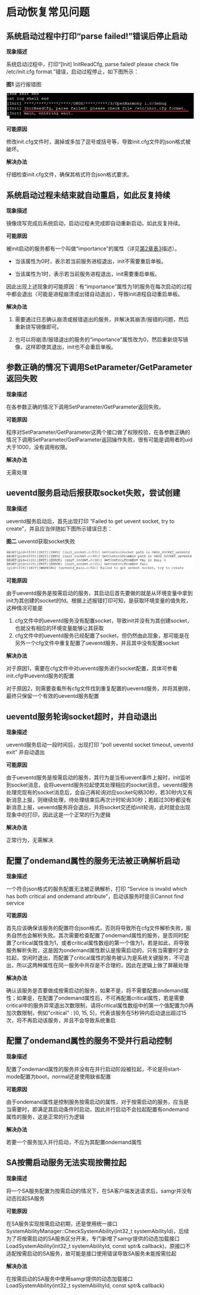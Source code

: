 # 启动恢复常见问题


## 系统启动过程中打印“parse failed!”错误后停止启动

**现象描述**

系统启动过程中，打印“[Init] InitReadCfg, parse failed! please check file /etc/init.cfg format.”错误，启动过程停止，如下图所示：

  **图1** 运行报错图

  ![zh-cn_image_0000001200053087](figures/zh-cn_image_0000001200053087.png)

**可能原因**

修改init.cfg文件时，漏掉或多加了逗号或括号等，导致init.cfg文件的json格式被破坏。

**解决办法**

仔细检查init.cfg文件，确保其格式符合json格式要求。


## 系统启动过程未结束就自动重启，如此反复持续

**现象描述**

镜像烧写完成后系统启动，启动过程未完成即自动重新启动，如此反复持续。

**可能原因**

被init启动的服务都有一个叫做“importance”的属性（详见[第2章表3](../subsystems/subsys-boot-init.md)描述）。

- 当该属性为0时，表示若当前服务进程退出，init不需要重启单板。

- 当该属性为1时，表示若当前服务进程退出，init需要重启单板。

因此出现上述现象的可能原因：有“importance”属性为1的服务在每次启动的过程中都会退出（可能是进程崩溃或出错自动退出），导致init进程自动重启单板。

**解决办法**

1. 需要通过日志确认崩溃或报错退出的服务，并解决其崩溃/报错的问题，然后重新烧写镜像即可。

2. 也可以将崩溃/报错退出的服务的“importance”属性改为0，然后重新烧写镜像，这样即使其退出，init也不会重启单板。


## 参数正确的情况下调用SetParameter/GetParameter返回失败

**现象描述**

在各参数正确的情况下调用SetParameter/GetParameter返回失败。

**可能原因**

程序对SetParameter/GetParameter这两个接口做了权限校验，在各参数正确的情况下调用SetParameter/GetParameter返回操作失败，很有可能是调用者的uid大于1000，没有调用权限。

**解决办法**

无需处理


## ueventd服务启动后报获取socket失败，尝试创建

**现象描述**

ueventd服务启动后，首先出现打印 “Failed to get uevent socket, try to create”，并且应当伴随如下图所示错误日志：

  **图二** ueventd获取socket失败

  ![ueventd_socket](figures/ueventd_socket.png)

**可能原因**

由于ueventd服务是按需启动的服务，其启动后首先要做的就是从环境变量中拿到init为其创建的socket的fd。根据上述报错打印可知，是获取环境变量的值失败，这种情况可能是
1. cfg文件中的ueventd服务没有配置socket，导致init并没有为其创建socket，也就没有相应的环境变量能够让其获取
2. cfg文件中的ueventd服务已经配置了socket，但仍然由此现象，那可能是在另外一个cfg文件中重复配置了ueventd服务，并且其中没有配置socket

**解决办法**

对于原因1，需要在cfg文件中对ueventd服务进行socket配置，具体可参看init.cfg中ueventd服务的配置

对于原因2，则需要查看所有cfg文件找到重复配置的ueventd服务，并将其删除，最终只保留一个有效的ueventd服务配置


## ueventd服务轮询socket超时，并自动退出

**现象描述**

ueventd服务启动一段时间后，出现打印 “poll ueventd socket timeout, ueventd exit” 并自动退出

**可能原因**

由于ueventd服务是按需启动的服务，其行为是当有uevent事件上报时，init监听到socket消息，会将ueventd服务拉起使其处理相应的socket消息，ueventd服务处理完现有的socket消息后，会自己再轮询对应socket句柄30秒，若30秒内又有新消息上报，则继续处理，待处理结束后再次计时轮询30秒；若超过30秒都没有新消息上报，ueventd服务将会退出，并将socket交还给init轮询，此时就会出现现象中的打印，因此这是一个正常的行为逻辑

**解决办法**

正常行为，无需解决


## 配置了ondemand属性的服务无法被正确解析启动

**现象描述**

一个符合json格式的服务配置无法被正确解析，打印 “Service is invalid which has both critical and ondemand attribute”，启动该服务时提示Cannot find service

**可能原因**

首先应该确保该服务的配置符合json格式，否则将导致所在cfg文件解析失败，服务自然也会解析失败。其次需要检查配置了ondemand属性的服务，是否同时配置了critical属性值为1，或者critical属性数组的第一个值为1，若是如此，将导致服务解析失败，这是因为ondemand属性默认是按需启动的，只有当需要时才会拉起，空闲时退出，而配置了critical属性的服务被认为是系统关键服务，不可退出，所以这两种属性在同一服务中共存是不合理的，因此在逻辑上做了屏蔽处理

**解决办法**

确认该服务是否要做成按需启动的服务，如果不是，将不需要配置ondemand属性；如果是，在配置了ondemand属性后，不可再配置critical属性，若是需要critical中的服务异常退出次数限制，请将critical属性数组中的第一个值配置为0再加次数限制，例如"critical" : [0, 15, 5]，代表该服务在5秒钟内启动退出超过15次，将不再启动该服务，并且不会导致系统重启


## 配置了ondemand属性的服务不受并行启动控制

**现象描述**

配置了ondemand属性的服务并没有在并行启动阶段被拉起，不论是将start-mode配置为boot，normal还是使用缺省配置

**可能原因**

由于ondemand属性是控制服务按需启动的属性，对于按需启动的服务，应当是当需要时，即满足其启动条件时启动，因此并行启动不会拉起配置有ondemand属性的服务，这是正常的行为逻辑

**解决办法**

若要一个服务加入并行启动，不应为其配置ondemand属性


## SA按需启动服务无法实现按需拉起

**现象描述**

将一个SA服务配置为按需启动的情况下，在SA客户端发送请求后，samgr并没有动态拉起SA服务

**可能原因**

在SA服务实现按需启动初期，还是使用统一接口SystemAbilityManager::CheckSystemAbility(int32_t systemAbilityId)，后续为了将按需启动的SA服务区分开来，专门新增了samgr提供的动态加载接口LoadSystemAbility(int32_t systemAbilityId, const sptr& callback)，原接口不适配按需启动的SA服务，故可能是接口使用错误导致SA服务未能按需拉起

**解决办法**

在按需启动的SA服务中使用samgr提供的动态加载接口LoadSystemAbility(int32_t systemAbilityId, const sptr& callback)
